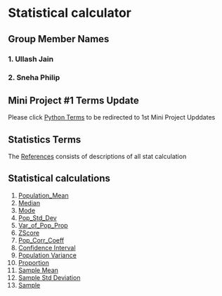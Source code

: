 # Statistical calculator 

## Group Member Names

### 1. Ullash Jain
### 2. Sneha Philip


## Mini Project #1 Terms Update

Please click [Python Terms](https://github.com/Snehaphilip989/miniproject1/tree/master/Python%20Terms) to be redirected to 1st Mini Project Upddates 

## Statistics Terms 

The [References](https://github.com/ullashjain004/StatscalUS/tree/master/References) consists of descriptions of all stat calculation

## Statistical calculations

1. [Population_Mean](https://github.com/ullashjain004/StatscalUS/blob/master/Statistics/Mean.py)
2. [Median](https://github.com/ullashjain004/StatscalUS/blob/master/Statistics/Median.py)
3. [Mode](https://github.com/ullashjain004/StatscalUS/blob/master/Statistics/Mode.py)
4. [Pop_Std_Dev](https://github.com/ullashjain004/StatscalUS/blob/master/Statistics/StandardDeviation.py)
5. [Var_of_Pop_Prop](https://github.com/ullashjain004/StatscalUS/blob/master/Statistics/Var_of_Pop_Prop.py)
6. [ZScore](https://github.com/ullashjain004/StatscalUS/blob/master/Statistics/Zscore.py)
7. [Pop_Corr_Coeff](https://github.com/ullashjain004/StatscalUS/blob/master/Statistics/PopCorrCoeff.py)
8. [Confidence Interval](https://github.com/ullashjain004/StatscalUS/blob/master/Statistics/Confidence_Interval.py)
9. [Population Variance](https://github.com/ullashjain004/StatscalUS/blob/master/Statistics/variance.py)
10. [Proportion](https://github.com/ullashjain004/StatscalUS/blob/master/Statistics/Proportion.py)
11. [Sample Mean](https://github.com/ullashjain004/StatscalUS/blob/master/Statistics/Sample_mean.py)
12. [Sample Std Deviation](https://github.com/ullashjain004/StatscalUS/blob/master/Statistics/Sample_Stddev.py)
13. [Sample](https://github.com/ullashjain004/StatscalUS/blob/master/Statistics/Sample.py)
